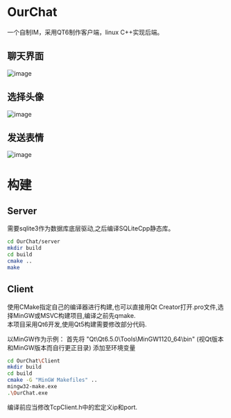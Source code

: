 # OurChat

一个自制IM，采用QT6制作客户端，linux C++实现后端。
## 聊天界面
![image ](https://user-images.githubusercontent.com/118870803/236397577-fdee476e-43dc-4639-bf26-985f23f71f5b.png)

## 选择头像
![image](https://user-images.githubusercontent.com/118870803/236397873-4704059a-e0c8-4c22-a3ef-4ed00495eaf9.png)
## 发送表情
![image](https://github.com/flyjay123/OurChat/assets/118870803/e85c9496-9a64-48c6-981e-4504b3e134a3)

# 构建
## Server
需要sqlite3作为数据库底层驱动,之后编译SQLiteCpp静态库。
```bash
cd OurChat/server
mkdir build
cd build
cmake ..
make
```

## Client
使用CMake指定自己的编译器进行构建,也可以直接用Qt Creator打开.pro文件,选择MinGW或MSVC构建项目,编译之前先qmake.
<br>本项目采用Qt6开发,使用Qt5构建需要修改部分代码.

以MinGW作为示例：
首先将 "Qt\Qt6.5.0\Tools\MinGW1120_64\bin" (视Qt版本和MinGW版本而自行更正目录) 添加至环境变量
```bash
cd OurChat\Client
mkdir build
cd build
cmake -G "MinGW Makefiles" ..
mingw32-make.exe
.\OurChat.exe
```

编译前应当修改TcpClient.h中的宏定义ip和port.